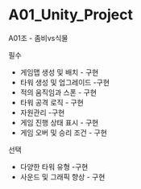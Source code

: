 # A01_Unity_Project 
A01조 - 좀비vs식물

필수
- 게임맵 생성 및 배치 - 구현
- 타워 생성 및 업그레이드 -구현
- 적의 움직임과 스폰 - 구현
- 타워 공격 로직 - 구현
- 자원관리 -구현
- 게임 진행 상태 표시 - 구현
- 게임 오버 및 승리 조건 - 구현

선택
- 다양한 타워 유형 -구현
- 사운드 및 그래픽 향상 - 구현
